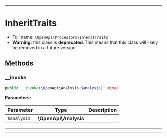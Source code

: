 ***

# InheritTraits

* Full name: `\OpenApi\Processors\InheritTraits`
* **Warning:** this class is **deprecated**. This means that this class will likely be removed in a future version.

## Methods

### __invoke

```php
public __invoke(\OpenApi\Analysis $analysis): mixed
```

**Parameters:**

| Parameter | Type | Description |
|-----------|------|-------------|
| `$analysis` | **\OpenApi\Analysis** |  |

***


***

